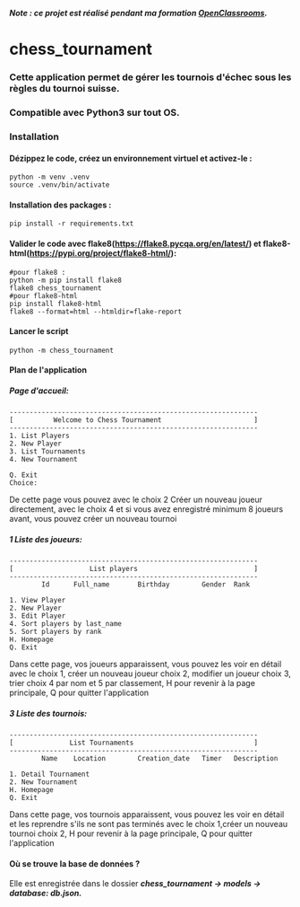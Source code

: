 ***Note : ce projet est réalisé pendant ma formation [OpenClassrooms](https://openclassrooms.com/fr/).***

# chess_tournament
### Cette application permet de gérer les tournois d'échec sous les règles du tournoi suisse.
### Compatible avec Python3 sur tout OS.
### Installation
#### Dézippez le code, créez un environnement virtuel et activez-le :
```
python -m venv .venv
source .venv/bin/activate
```
#### Installation des packages :
```
pip install -r requirements.txt
```
#### Valider le code avec flake8(https://flake8.pycqa.org/en/latest/) et flake8-html(https://pypi.org/project/flake8-html/):
```
#pour flake8 :
python -m pip install flake8
flake8 chess_tournament
#pour flake8-html
pip install flake8-html
flake8 --format=html --htmldir=flake-report
```
#### Lancer le script
```
python -m chess_tournament
```
#### Plan de l'application
##### Page d'accueil:
```
--------------------------------------------------------------
[          Welcome to Chess Tournament                       ]
--------------------------------------------------------------
1. List Players
2. New Player
3. List Tournaments
4. New Tournament

Q. Exit
Choice:
```
De cette page vous pouvez avec le choix 2 Créer un nouveau joueur directement,
avec le choix 4 et si vous avez enregistré minimum 8 joueurs avant, vous pouvez 
créer un nouveau tournoi
##### 1 Liste des joueurs:
```
--------------------------------------------------------------
[                   List players                             ]
--------------------------------------------------------------
        Id      Full_name       Birthday        Gender  Rank
        
1. View Player
2. New Player
3. Edit Player
4. Sort players by last_name
5. Sort players by rank
H. Homepage
Q. Exit
```
Dans cette page, vos joueurs apparaissent, vous pouvez les voir en détail avec le choix 1,
créer un nouveau joueur choix 2, modifier un joueur choix 3, trier choix 4 par nom et 5 par classement,
H pour revenir à la page principale, Q pour quitter l'application
##### 3 Liste des tournois:
```
--------------------------------------------------------------
[              List Tournaments                              ]
--------------------------------------------------------------
        Name    Location        Creation_date   Timer   Description
        
1. Detail Tournament
2. New Tournament
H. Homepage
Q. Exit

```
Dans cette page, vos tournois apparaissent, vous pouvez les voir en détail et les reprendre
s'ils ne sont pas terminés avec le choix 1,créer un nouveau tournoi choix 2,
H pour revenir à la page principale, Q pour quitter l'application
#### Où se trouve la base de données ?
Elle est enregistrée dans le dossier ***chess_tournament -> models -> database: db.json.***
